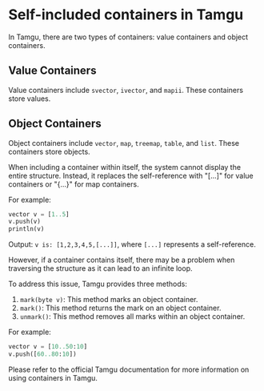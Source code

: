 # Self-included containers in Tamgu

In Tamgu, there are two types of containers: value containers and object containers.

## Value Containers
Value containers include `svector`, `ivector`, and `mapii`. These containers store values.

## Object Containers
Object containers include `vector`, `map`, `treemap`, `table`, and `list`. These containers store objects.

When including a container within itself, the system cannot display the entire structure. Instead, it replaces the self-reference with "[...]" for value containers or "{...}" for map containers.

For example:
```python
vector v = [1..5]
v.push(v)
println(v)
```
Output: `v is: [1,2,3,4,5,[...]]`, where `[...]` represents a self-reference.

However, if a container contains itself, there may be a problem when traversing the structure as it can lead to an infinite loop.

To address this issue, Tamgu provides three methods:

1. `mark(byte v)`: This method marks an object container.
2. `mark()`: This method returns the mark on an object container.
3. `unmark()`: This method removes all marks within an object container.

For example:
```python
vector v = [10..50:10]
v.push([60..80:10])
```

Please refer to the official Tamgu documentation for more information on using containers in Tamgu.